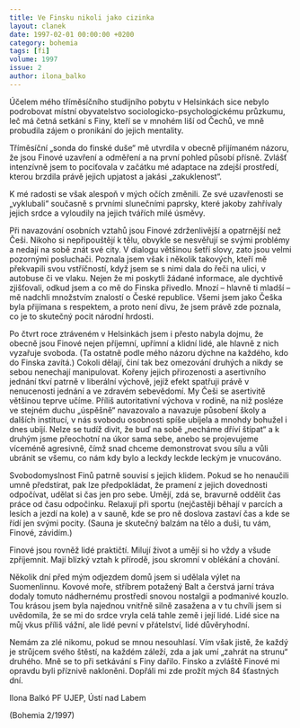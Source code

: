 ```yaml
---
title: Ve Finsku nikoli jako cizinka
layout: clanek
date: 1997-02-01 00:00:00 +0200
category: bohemia
tags: [fi]
volume: 1997
issue: 2
author: ilona_balko
---
```


Účelem mého tříměsíčního studijního pobytu v Helsinkách sice nebylo podrobovat místní obyvatelstvo sociologicko-psychologickému průzkumu, leč má četná setkání s Finy, kteří se v mnohém liší od Čechů, ve mně probudila zájem o pronikání do jejich mentality.

Tříměsíční „sonda do finské duše“ mě utvrdila v obecně přijímaném názoru, že jsou Finové uzavření a odměření a na první pohled působí přísně. Zvlášť intenzívně jsem to pociťovala v začátku mé adaptace na zdejší prostředí, kterou brzdila právě jejich upjatost a jakási „zakuklenost“.

K mé radosti se však alespoň v mých očích změnili. Ze své uzavřenosti se „vyklubali“ současně s prvními slunečními paprsky, které jakoby zahřívaly jejich srdce a vyloudily na jejich tvářích milé úsměvy.

Při navazování osobních vztahů jsou Finové zdrženlivější a opatrnější než Češi. Nikoho si nepřipouštějí k tělu, obvykle se nesvěřují se svými problémy a nedají na sobě znát své city. V dialogu většinou šetří slovy, zato jsou velmi pozornými posluchači. Poznala jsem však i několik takových, kteří mě překvapili svou vstříčností, když jsem se s nimi dala do řeči na ulici, v autobuse či ve vlaku. Nejen že mi poskytli žádané informace, ale dychtivě zjišťovali, odkud jsem a co mě do Finska přivedlo. Mnozí – hlavně ti mladší – mě nadchli množstvím znalostí o České republice. Všemi jsem jako Češka byla přijímana s respektem, a proto není divu, že jsem právě zde poznala, co je to skutečný pocit národní hrdosti.

Po čtvrt roce ztráveném v Helsinkách jsem i přesto nabyla dojmu, že obecně jsou Finové nejen příjemní, upřímní a klidní lidé, ale hlavně z nich vyzařuje svoboda. (Ta ostatně podle mého názoru dýchne na každého, kdo do Finska zavítá.) Cokoli dělají, činí tak bez omezování druhých a nikdy se sebou nenechají manipulovat. Kořeny jejich přirozenosti a asertivního jednání tkví patrně v liberální výchově, jejíž efekt spatřuji právě v nenucenosti jednání a ve zdravém sebevědomí. My Češi se asertivitě většinou teprve učíme. Příliš autoritativní výchova v rodině, na niž posléze ve stejném duchu „úspěšně“ navazovalo a navazuje působení školy a dalších institucí, v nás svobodu osobnosti spíše ubíjela a mnohdy bohužel i dnes ubíjí. Nelze se tudíž divit, že buď na sobě „necháme dříví štípat“ a k druhým jsme přeochotní na úkor sama sebe, anebo se projevujeme víceméně agresivně, čímž snad chceme demonstrovat svou sílu a vůli ubránit se všemu, co nám kdy bylo a leckdy leckde leckým je vnucováno.

Svobodomyslnost Finů patrně souvisí s jejich klidem. Pokud se ho nenaučili umně předstírat, pak lze předpokládat, že pramení z jejich dovednosti odpočívat, udělat si čas jen pro sebe. Umějí, zdá se, bravurně oddělit čas práce od času odpočinku. Relaxují při sportu (nejčastěji běhají v parcích a lesích a jezdí na kole) a v sauně, kde se pro ně doslova zastaví čas a kde se řídí jen svými pocity. (Sauna je skutečný balzám na tělo a duši, tu vám, Finové, závidím.)

Finové jsou rovněž lidé praktičtí. Milují život a umějí si ho vždy a všude zpříjemnit. Mají blízký vztah k přírodě, jsou skromní v oblékání a chování.

Několik dní před mým odjezdem domů jsem si udělala výlet na Suomenlinnu. Kovové moře, stříbrem potažený Balt a čerstvá jarní tráva dodaly tomuto nádhernému prostředí snovou nostalgii a podmanivé kouzlo. Tou krásou jsem byla najednou vnitřně silně zasažena a v tu chvíli jsem si uvědomila, že se mi do srdce vryla celá tahle země i její lidé. Lidé sice na můj vkus příliš vážní, ale lidé pevní v přátelství, lidé důvěryhodní.

Nemám za zlé nikomu, pokud se mnou nesouhlasí. Vím však jistě, že každý je strůjcem svého štěstí, na každém záleží, zda a jak umí „zahrát na strunu“ druhého. Mně se to při setkávání s Finy dařilo. Finsko a zvláště Finové mi opravdu byli příznivě nakloněni. Dopřáli mi zde prožít mých 84 šťastných dní.

Ilona Balkó
PF UJEP, Ústí nad Labem

(Bohemia 2/1997) 